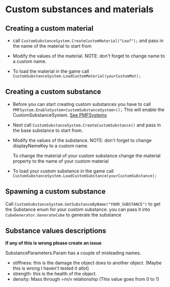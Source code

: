 # Custom substances and materials

## Creating a custom material
* call ```CustomSubstanceSystem.CreateCustomMaterial("Leaf");``` and pass in the name of the material to start from
* Modify the values of the material. NOTE: don't forget to change name to a custom name.

* To load the material in the game call ```CustomSubstanceSystem.LoadCustomMaterial(yourCustomMat);```



## Creating a custom substance
* Before you can start creating custom substances you have to call ``` PMFSystem.EnableSystem<CustomSubstanceSystem>(); ``` This will enable the CustomSubstanceSystem. [See PMFSystems](./PMFSystems.md)
* Next call ```CustomSubstanceSystem.CreateCustomSubstance()``` and pass in the base substance to start from.
* Modify the values of the substance. NOTE: don't forget to change displayNameKey to a custom name.

    To change the material of your custom substance change the material property to the name of your custom material

* To load your custom substance in the game call ```CustomSubstanceSystem.LoadCustomSubstance(yourCustomSubstance);```


## Spawning a custom substance
Call ```CustomSubstanceSystem.GetSubstanceByName("YOUR_SUBSTANCE")``` to get the Substance enum for your custom substance. you can pass it into ```CubeGenerator.GenerateCube``` to generate the substance


## Substance values descriptions
**If any of this is wrong please create an issue**

SubstanceParameters.Param has a couple of misleading names.
* stiffness: this is the damage the object does to another object. (Maybe this is wrong I haven't tested it allot)
* strength: this is the health of the object.
* density: Mass through =m/v relationship (This value goes from 0 to 1)
